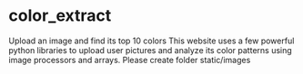 # color_extract
Upload an image and find its top 10 colors
This website uses a few powerful python libraries to upload user pictures and analyze its color patterns using image processors and arrays.
Please create folder static/images 
